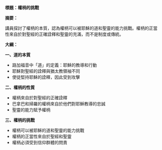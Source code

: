 **標題：權柄的挑戰**

**摘要：**

講員探討了權柄的本質，認為權柄可以被耶穌的道和聖靈的能力挑戰。權柄的正當性來自於對聖經的正確詮釋和聖靈的充滿，而不是制度或傳統。

**大綱：**

**一、道的本質**
* 路加福音中「道」的定義：耶穌的教導和行動
* 耶穌對聖經的詮釋與猶太教領袖不同
* 使徒堅持耶穌的詮釋，因此受到攻擊

**二、權柄的性質**
* 權柄來自於對聖經的正確詮釋
* 巴拿巴和掃羅的權柄來自於他們對耶穌教導的忠誠
* 聖靈的能力賦予權柄

**三、權柄的挑戰**
* 權柄可以被耶穌的道和聖靈的能力挑戰
* 權柄的正當性來自於聖經和聖靈
* 權柄必須受到信仰群體的問責